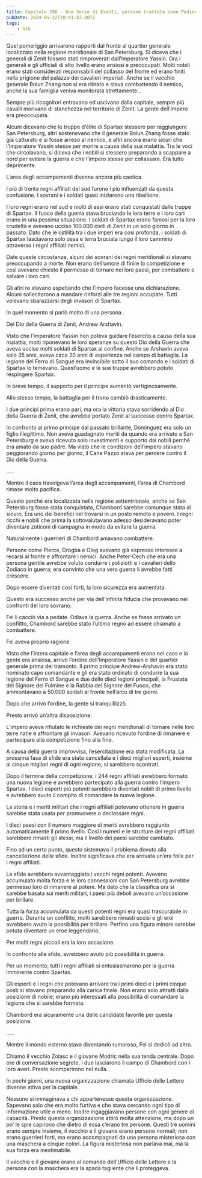 ```yaml
---
title: Capitolo 298 - Una Serie di Eventi, persone trattate come Pedine
pubDate: 2024-05-22T18:41:47.907Z
tags:
    - htk
---
```


Quel pomeriggio arrivarono rapporti dal fronte al quartier generale localizzato nella regione meridionale di San Petersburg. Si diceva che i generali di Zenit fossero stati rimproverati dall’Imperatore Yassin. Ora i generali e gli ufficiali di alto livello erano ansiosi e preoccupati. Molti nobili erano stati considerati responsabili del collasso del fronte ed erano finiti nella prigione del palazzo dei cavalieri imperiali. Anche se il vecchio generale Bolun Zhang non si era ritirato e stava combattendo il nemico, anche la sua famiglia veniva monitorata strettamente…

Sempre più ricognitori entravano ed uscivano dalla capitale, sempre più cavalli morivano di stanchezza nel territorio di Zenit. La gente dell’impero era preoccupata.

Alcuni dicevano che le truppe d’élite di Spartax stessero per raggiungere San Petersburg, altri sostenevano che il generale Bolun Zhang fosse stato già catturato e si fosse arreso al nemico, e altri ancora erano sicuri che l’Imperatore Yassin stesse per morire a causa della sua malattia. Tra le voci che circolavano, si diceva che i nobili si stessero preparando a scappare a nord per evitare la guerra e che l’impero stesse per collassare. Era tutto deprimente.

L’area degli accampamenti divenne ancora più caotica.

I più di trenta regni affiliati del sud furono i più influenzati da questa confusione. I sovrani e i soldati quasi iniziarono una ribellione.

I loro regni erano nel sud e molti di essi erano stati conquistati dalle truppe di Spartax. Il fuoco della guerra stava bruciando le loro terre e i loro cari erano in una pessima situazione. I soldati di Spartax erano famosi per la loro crudeltà e avevano ucciso 100.000 civili di Zenit in un solo giorno in passato. Dato che le ostilità tra i due imperi era così profonda, i soldati di Spartax lasciavano solo ossa e terra bruciata lungo il loro cammino attraverso i regni affiliati nemici.

Date queste circostanze, alcuni dei sovrani dei regni meridionali si stavano preoccupando a morte. Non erano dell’umore di finire la competizione e così avevano chiesto il permesso di tornare nei loro paesi, per combattere e salvare i loro cari.

Gli altri re stavano aspettando che l’impero facesse una dichiarazione. Alcuni sollecitarono a mandare rinforzi alle tre regioni occupate. Tutti volevano sbarazzarsi degli invasori di Spartax.

In quel momento si parlò molto di una persona.

Del Dio della Guerra di Zenit, Andrew Arshavin.

Visto che l’imperatore Yassin non poteva guidare l’esercito a causa della sua malattia, molti riponevano le loro speranze su questo Dio della Guerra che aveva ucciso molti soldati di Spartax al confine. Anche se Arshavin aveva solo 35 anni, aveva circa 20 anni di esperienza nel campo di battaglia. La legione del Ferro di Sangue era invincibile sotto il suo comando e i soldati di Spartax lo temevano. Quest’uomo e le sue truppe avrebbero potuto respingere Spartax.

In breve tempo, il supporto per il principe aumentò vertiginosamente.

Allo stesso tempo, la battaglia per il trono cambiò drasticamente.

I due principi prima erano pari, ma ora la vittoria stava sorridendo al Dio della Guerra di Zenit, che avrebbe portato Zenit al successo contro Spartax.

In confronto al primo principe dal passato brillante, Dominguez era solo un figlio illegittimo. Non aveva guadagnato meriti da quando era arrivato a San Petersburg e aveva ricevuto solo investimenti e supporto dai nobili perché era amato da suo padre. Ma visto che le condizioni dell’impero stavano peggiorando giorno per giorno, il Cane Pazzo stava per perdere contro il Dio della Guerra.

…..

Mentre il caos travolgeva l’area degli accampamenti, l’area di Chambord rimase molto pacifica.

Questo perché era localizzata nella regione settentrionale, anche se San Petersburg fosse stata conquistata, Chambord sarebbe comunque stata al sicuro. Era uno dei benefici nel trovarsi in un posto remoto e povero. I regni ricchi e nobili che prima la sottovalutavano adesso desideravano poter diventare zoticoni di campagna in modo da evitare la guerra.

Naturalmente i guerrieri di Chambord amavano combattere.

Persone come Pierce, Drogba e Oleg avevano già espresso interesse a recarsi al fronte e affrontare i nemici. Anche Peter-Cech che era una persona gentile avrebbe voluto condurre i poliziotti e i cavalieri dello Zodiaco in guerra; era convinto che una vera guerra li avrebbe fatti crescere.

Dopo essere diventati così forti, la loro sicurezza era aumentata.

Questo era successo anche per via dell’infinita fiducia che provavano nei confronti del loro sovrano.

Fei li cacciò via a pedate. Odiava la guerra. Anche se fosse arrivato un conflitto, Chambord sarebbe stato l’ultimo regno ad essere chiamato a combattere.

Fei aveva proprio ragione.

Visto che l’intera capitale e l’area degli accampamenti erano nel caos e la gente era ansiosa, arrivò l’ordine dell’Imperatore Yassin e del quartier generale prima del tramonto. Il primo principe Andrew-Arshavin era stato nominato capo comandante e gli era stato ordinato di condurre la sua legione del Ferro di Sangue e due delle dieci legioni principali, la Frustata del Signore del Fulmine e la Rabbia del Signore del Fuoco, che ammontavano a 50.000 soldati al fronte nell’arco di tre giorni.

Dopo che arrivò l’ordine, la gente si tranquillizzò.

Presto arrivò un’altra disposizione.

L’impero aveva rifiutato le richieste dei regni meridionali di tornare nelle loro terre natìe e affrontare gli invasori. Avevano ricevuto l’ordine di rimanere e partecipare alla competizione fino alla fine.

A causa della guerra improvvisa, l’esercitazione era stata modificata. La prossima fase di sfide era stata cancellata e i dieci migliori esperti, insieme ai cinque migliori regni di ogni regione, si sarebbero scontrati.

Dopo il termine della competizione, i 244 regni affiliati avrebbero formato una nuova legione e avrebbero partecipato alla guerra contro l’impero Spartax. I dieci esperti più potenti sarebbero diventati nobili di primo livello e avrebbero avuto il compito di comandare la nuova legione.

La storia e i meriti militari che i regni affiliati potevano ottenere in guerra sarebbe stata usata per promuovere o declassare regni.

I dieci paesi con il numero maggiore di meriti avrebbero raggiunto automaticamente il primo livello. Così i numeri e le strutture dei regni affiliati sarebbero rimasti gli stessi, ma il livello dei paesi sarebbe cambiato.

Fino ad un certo punto, questo sistemava il problema dovuto alla cancellazione delle sfide. Inoltre significava che era arrivata un’era folle per i regni affiliati.

Le sfide avrebbero avvantaggiato i vecchi regni potenti. Avevano accumulato molta forza e le loro connessioni con San Petersburg avrebbe permesso loro di rimanere al potere. Ma dato che la classifica ora si sarebbe basata sui meriti militari, i paesi più deboli avevano un’occasione per brillare.

Tutta la forza accumulata da questi potenti regni era quasi trascurabile in guerra. Durante un conflitto, molti sarebbero rimasti uccisi e gli eroi avrebbero avuto la possibilità per brillare. Perfino una figura minore sarebbe potuta diventare un eroe leggendario.

Per molti regni piccoli era la loro occasione.

In confronto alle sfide, avrebbero avuto più possibilità in guerra.

Per un momento, tutti i regni affiliati si entusiasmarono per la guerra imminente contro Spartax.

Gli esperti e i regni che potevano arrivare tra i primi dieci e i primi cinque posti si stavano preparando alla carica finale. Non erano solo attratti dalla posizione di nobile; erano più interessati alla possibilità di comandare la legione che si sarebbe formata.

Chambord era sicuramente una delle candidate favorite per questa posizione.

…..

Mentre il mondo esterno stava diventando rumoroso, Fei si dedicò ad altro.

Chiamò il vecchio Zolasc e il giovane Modric nella sua tenda centrale. Dopo ore di conversazione segrete, i due lasciarono il campo di Chambord con i loro averi. Presto scomparirono nel nulla.

In pochi giorni, una nuova organizzazione chiamata Ufficio delle Lettere divenne attiva per la capitale.

Nessuno si immaginava a chi appartenesse questa organizzazione. Sapevano solo che era molto furtiva e che stava cercando ogni tipo di informazione utile o meno. Inoltre ingaggiavano persone con ogni genere di capacità.
Presto questa organizzazione attirò molta attenzione, ma dopo un po’ le spie capirono che dietro di essa c’erano tre persone. Questi tre uomini erano sempre insieme, il vecchio e il giovane erano persone normali; non erano guerrieri forti, ma erano accompagnati da una persona misteriosa con una maschera a cinque colori. La figura misteriosa non parlava mai, ma la sua forza era inestimabile.

Il vecchio e il giovane erano al comando dell’Ufficio delle Lettere e la persona con la maschera era la spada tagliente che li proteggeva.



